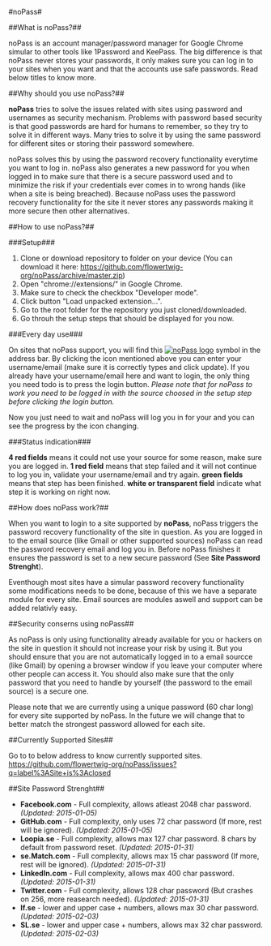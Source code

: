 #noPass#

##What is noPass?##

noPass is an account manager/password manager for Google Chrome simular to other tools like 1Password and KeePass.
The big difference is that noPass never stores your passwords, it only makes sure you can log in to your sites when you want and that the accounts use safe passwords.
Read below titles to know more.

##Why should you use noPass?##

**noPass** tries to solve the issues related with sites using password and usernames as security mechanism.
Problems with password based security is that good passwords are hard for humans to remember, so they try to solve it in different ways.
Many tries to solve it by using the same password for different sites or storing their password somewhere.

noPass solves this by using the password recovery functionality everytime you want to log in.
noPass also generates a new password for you when logged in to make sure that there is a secure password used and to minimize the risk if your credentials ever comes in to wrong hands (like when a site is being breached).
Because noPass uses the password recovery functionality for the site it never stores any passwords making it more secure then other alternatives.

##How to use noPass?##

###Setup###

 1. Clone or download repository to folder on your device (You can download it here: https://github.com/flowertwig-org/noPass/archive/master.zip)
 1. Open "chrome://extensions/" in Google Chrome.
 1. Make sure to check the checkbox "Developer mode".
 1. Click button "Load unpacked extension...".
 1. Go to the root folder for the repository you just cloned/downloaded.
 1. Go throuh the setup steps that should be displayed for you now.
	
###Every day use###

On sites that noPass support, you will find this [![noPass logo](https://github.com/flowertwig-org/noPass/)](https://github.com/flowertwig-org/noPass/blob/master/resources/img/icon_128.png) symbol in the address bar.
By clicking the icon mentioned above you can enter your username/email (make sure it is correctly types and click update).
If you already have your username/email here and want to login, the only thing you need todo is to press the login button.
*Please note that for noPass to work you need to be logged in with the source choosed in the setup step before clicking the login button.*

Now you just need to wait and noPass will log you in for your and you can see the progress by the icon changing.

###Status indication###

**4 red fields** means it could not use your source for some reason, make sure you are logged in.
**1 red field** means that step failed and it will not continue to log you in, validate your username/email and try again.
**green fields** means that step has been finished.
**white or transparent field** indicate what step it is working on right now.

##How does noPass work?##

When you want to login to a site supported by **noPass**, noPass triggers the password recovery functionality of the site in question.
As you are logged in to the email source (like Gmail or other supported sources) noPass can read the password recovery email and log you in.
Before noPass finishes it ensures the password is set to a new secure password (See **Site Password Strenght**).

Eventhough most sites have a simular password recovery functionality some modifications needs to be done, because of this we have a separate module for every site.
Email sources are modules aswell and support can be added relativly easy.

##Security conserns using noPass##

As noPass is only using functionality already available for you or hackers on the site in question it should not increase your risk by using it.
But you should ensure that you are not automatically logged in to a email sourcce (like Gmail) by opening a browser window if you leave your computer where other people can access it.
You should also make sure that the only password that you need to handle by yourself (the password to the email source) is a secure one.

Please note that we are currently using a unique password (60 char long) for every site supported by noPass.
In the future we will change that to better match the strongest password allowed for each site.

##Currently Supported Sites##

Go to to below address to know currently supported sites.
https://github.com/flowertwig-org/noPass/issues?q=label%3ASite+is%3Aclosed

##Site Password Strenght##

* **Facebook.com** - Full complexity, allows atleast 2048 char password. *(Updated: 2015-01-05)*
* **GitHub.com** - Full complexity, only uses 72 char password (If more, rest will be ignored). *(Updated: 2015-01-05)*
* **Loopia.se** - Full complexity, allows max 127 char password. 8 chars by default from password reset. *(Updated: 2015-01-31)*
* **se.Match.com** - Full complexity, allows max 15 char password (If more, rest will be ignored). *(Updated: 2015-01-31)*
* **LinkedIn.com** - Full complexity, allows max 400 char password. *(Updated: 2015-01-31)*
* **Twitter.com** - Full complexity, allows 128 char password (But crashes on 256, more reasearch needed). *(Updated: 2015-01-31)*
* **If.se** - lower and upper case + numbers, allows max 30 char password. *(Updated: 2015-02-03)*
* **SL.se** - lower and upper case + numbers, allows max 32 char password. *(Updated: 2015-02-03)*
